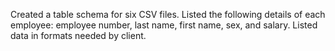 Created a table schema for six CSV files.
Listed the following details of each employee: employee number, last name, first name, sex, and salary.
Listed data in formats needed by client.

